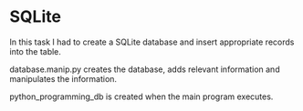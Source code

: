 # SQLite
In this task I had to create a SQLite database and insert appropriate records into the table.

database.manip.py creates the database, adds relevant information and manipulates the information.

python_programming_db is created when the main program executes.
